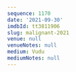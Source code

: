 ```yaml
---
sequence: 1170
date: '2021-09-30'
imdbId: tt3811906
slug: malignant-2021
venue: null
venueNotes: null
medium: Vudu
mediumNotes: null
---
```


